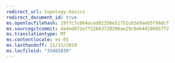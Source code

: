 ```yaml
---
redirect_url: topology-basics
redirect_document_id: true
ms.openlocfilehash: 19ffc7c064aced82350e51751c63e9aeb5f98dcf
ms.sourcegitcommit: 4a4ed872eff22663720296ae29c0e644286857f2
ms.translationtype: MT
ms.contentlocale: es-ES
ms.lasthandoff: 11/15/2019
ms.locfileid: "33401830"
---
```

